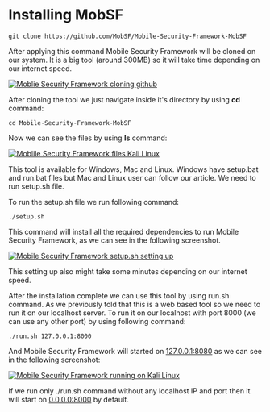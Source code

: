 # Installing MobSF

```
git clone https://github.com/MobSF/Mobile-Security-Framework-MobSF
```

After applying this command Mobile Security Framework will be cloned on our system. It is a big tool (around 300MB) so it will take time depending on our internet speed.

[![Moblie Security Framework cloning github](https://1.bp.blogspot.com/-oUDZKE7mdS0/X9Yx4mEm-XI/AAAAAAAAEKc/Ndi-PvQHPZYWa\_4pqg1p1PXs6o4Yf\_eAACLcBGAsYHQ/w640-h148/MobSF%2BGitClone.png)](https://1.bp.blogspot.com/-oUDZKE7mdS0/X9Yx4mEm-XI/AAAAAAAAEKc/Ndi-PvQHPZYWa\_4pqg1p1PXs6o4Yf\_eAACLcBGAsYHQ/s688/MobSF%2BGitClone.png)

After cloning the tool we just navigate inside it's directory by using **cd** command:

```
cd Mobile-Security-Framework-MobSF
```

Now we can see the files by using **ls** command:

[![Moblile Security Framework files Kali Linux](https://1.bp.blogspot.com/-UXwMqtOOXgc/X9YyTwNQ9MI/AAAAAAAAEKk/joEdlxOvb6Mf8GOsZA0AIrvknnUfl6fmQCLcBGAsYHQ/w640-h92/mobsf%2Bfiles.png)](https://1.bp.blogspot.com/-UXwMqtOOXgc/X9YyTwNQ9MI/AAAAAAAAEKk/joEdlxOvb6Mf8GOsZA0AIrvknnUfl6fmQCLcBGAsYHQ/s1268/mobsf%2Bfiles.png)

This tool is available for Windows, Mac and Linux. Windows have setup.bat and run.bat files but Mac and Linux user can follow our article. We need to run setup.sh file.

To run the setup.sh file we run following command:

```
./setup.sh
```

This command will install all the required dependencies to run Mobile Security Framework, as we can see in the following screenshot.

[![Mobile Security Framework setup.sh setting up](https://1.bp.blogspot.com/-VA8aKEfeV7A/X9Y1HNk4R8I/AAAAAAAAEKw/JUY8MFOMwu07IDWObLmFtA5cGbuGmwl-gCLcBGAsYHQ/w640-h216/mobsf%2Bsetting%2Bup.png)](https://1.bp.blogspot.com/-VA8aKEfeV7A/X9Y1HNk4R8I/AAAAAAAAEKw/JUY8MFOMwu07IDWObLmFtA5cGbuGmwl-gCLcBGAsYHQ/s827/mobsf%2Bsetting%2Bup.png)

This setting up also might take some minutes depending on our internet speed.

After the installation complete we can use this tool by using run.sh command. As we previously told that this is a web based tool so we need to run it on our localhost server. To run it on our localhost with port 8000 (we can use any other port) by using following command:

```
./run.sh 127.0.0.1:8000
```

And Mobile Security Framework will started on [127.0.0.1:8080](https://www.kalilinux.in/2020/12/127.0.0.1:8080) as we can see in the following screenshot:

[![Mobile Security Framework running on Kali Linux](https://1.bp.blogspot.com/-ChmqdGIfT3w/X9bRASXW8jI/AAAAAAAAEK8/cxome9xELr4k4M9PSY4xSZCPwV7X2Pf-QCLcBGAsYHQ/w640-h106/mobsf%2Brunning.png)](https://1.bp.blogspot.com/-ChmqdGIfT3w/X9bRASXW8jI/AAAAAAAAEK8/cxome9xELr4k4M9PSY4xSZCPwV7X2Pf-QCLcBGAsYHQ/s710/mobsf%2Brunning.png)

If we run only ./run.sh command without any localhost IP and port then it will start on [0.0.0.0:8000](https://www.kalilinux.in/2020/12/0.0.0.0:8000) by default.
